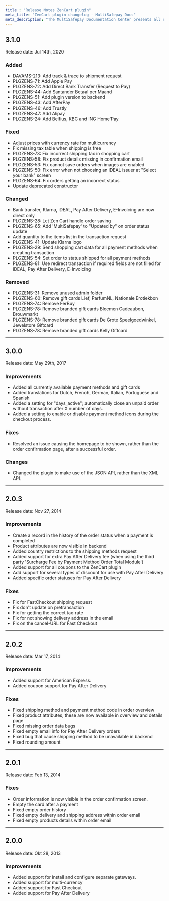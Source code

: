 ```yaml
---
title : "Release Notes ZenCart plugin"
meta_title: "ZenCart plugin changelog - MultiSafepay Docs"
meta_description: "The MultiSafepay Documentation Center presents all relevant information about our Plugins and API. You can also find support pages for Payment Methods, Tools and General Questions as well as the contact details of our Support and Integration Teams."
---
```


## 3.1.0
Release date: Jul 14th, 2020

### Added
+ DAVAMS-213: Add track & trace to shipment request
+ PLGZENS-71: Add Apple Pay
+ PLGZENS-72: Add Direct Bank Transfer (Request to Pay)
+ PLGZENS-44: Add Santander Betaal per Maand
+ PLGZENS-51: Add plugin version to backend
+ PLGZENS-43: Add AfterPay
+ PLGZENS-46: Add Trustly
+ PLGZENS-47: Add Alipay
+ PLGZENS-24: Add Belfius, KBC and ING Home'Pay

### Fixed 
+ Adjust prices with currency rate for multicurrency
+ Fix missing tax table when shipping is free
+ PLGZENS-73: Fix incorrect shipping tax in shopping cart
+ PLGZENS-58: Fix product details missing in confirmation email
+ PLGZENS-53: Fix cannot save orders when images are enabled
+ PLGZENS-50: Fix error when not choosing an iDEAL issuer at "Select your bank" screen
+ PLGZENS-64: Fix orders getting an incorrect status
+ Update deprecated constructor

### Changed
+ Bank transfer, Klarna, iDEAL, Pay After Delivery, E-Invoicing are now direct only
+ PLGZENS-28: Let Zen Cart handle order saving
+ PLGZENS-65: Add 'MultiSafepay' to "Updated by" on order status update
+ Add quantity to the items list in the transaction request
+ PLGZENS-41: Update Klarna logo
+ PLGZENS-29: Send shopping cart data for all payment methods when creating transaction
+ PLGZENS-54: Set order to status shipped for all payment methods
+ PLGZENS-81: Use redirect transaction if required fields are not filled for iDEAL, Pay After Delivery, E-Invoicing

### Removed
+ PLGZENS-31: Remove unused admin folder
+ PLGZENS-60: Remove gift cards Lief, ParfumNL, Nationale Erotiekbon
+ PLGZENS-74: Remove FerBuy
+ PLGZENS-78: Remove branded gift cards Bloemen Cadeaubon, Brouwmarkt
+ PLGZENS-78: Remove branded gift cards De Grote Speelgoedwinkel, Jewelstore Giftcard
+ PLGZENS-78: Remove branded gift cards Kelly Giftcard

***

## 3.0.0
Release date: May 29th, 2017
### Improvements
+ Added all currently available payment methods and gift cards
+ Added translations for Dutch, French, German, Italian, Portuguese and Spanish
+ Added a setting for "days_active"; automatically close an unpaid order without transaction after X number of days.
+ Added a setting to enable or disable payment method icons during the checkout process.

### Fixes
+ Resolved an issue causing the homepage to be shown, rather than the order confirmation page, after a successful order.

### Changes
+ Changed the plugin to make use of the JSON API, rather than the XML API.

***

## 2.0.3
Release date: Nov 27, 2014
### Improvements
+ Create a record in the history of the order status when a payment is completed
+ Product attributes are now visible in backend
+ Added country restrictions to the shipping methods request
+ Added support for extra Pay After Delivery fee (when using the third party 'Surcharge Fee by Payment Method Order Total Module')
+ Added support for all coupons to the ZenCart plugin
+ Add support for several types of discount for use with Pay After Delivery
+ Added specific order statuses for Pay After Delivery

### Fixes
+ Fix for FastCheckout shipping request
+ Fix don't update on pretransaction
+ Fix for getting the correct tax-rate
+ Fix for not showing delivery address in the email
+ Fix on the cancel-URL for Fast Checkout

***

## 2.0.2
Release date: Mar 17, 2014
### Improvements
+ Added support for American Express.
+ Added coupon support for Pay After Delivery

### Fixes
+ Fixed shipping method and payment method code in order overview
+ Fixed product attributes, these are now available in overview and details page
+ Fixed missing order data bugs
+ Fixed empty email info for Pay After Delivery orders
+ Fixed bug that cause shipping method to be unavailable in backend
+ Fixed rounding amount

***

## 2.0.1
Release date: Feb 13, 2014
### Fixes
+ Order information is now visible in the order confirmation screen.
+ Empty the card after a payment
+ Fixed empty order history
+ Fixed empty delivery and shipping address within order email
+ Fixed empty products details within order email

***

## 2.0.0
Release date: Okt 28, 2013
### Improvements
+ Added support for install and configure separate gateways.
+ Added support for multi-currency
+ Added support for Fast Checkout
+ Added support for Pay After Delivery
